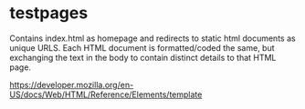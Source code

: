 # testpages

Contains index.html as homepage and redirects to static html documents as unique URLS. Each HTML document is formatted/coded the same, but exchanging the text in the body to contain distinct details to that HTML page.

https://developer.mozilla.org/en-US/docs/Web/HTML/Reference/Elements/template
